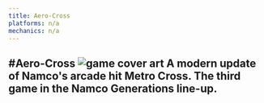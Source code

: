 ```yaml
---
title: Aero-Cross
platforms: n/a
mechanics: n/a
---
```

#Aero-Cross
![game cover art](//images.igdb.com/igdb/image/upload/t_thumb/ysvtunyi7g9wnieguqec.jpg "Logo Title Text 1")
A modern update of Namco's arcade hit Metro Cross. The third game in the Namco Generations line-up.
-
